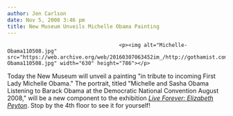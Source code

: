 ```yaml
---
author: Jen Carlson
date: Nov 5, 2008 3:46 pm
title: New Museum Unveils Michelle Obama Painting
---
```


	
										<p><img alt="Michelle-Obama110508.jpg" src="https://web.archive.org/web/20160307063452im_/http://gothamist.com/attachments/arts_jen/Michelle-Obama110508.jpg" width="630" height="786"></p>

<p>Today the New Museum will unveil a painting &quot;in tribute to incoming First Lady Michelle Obama.&quot; The portrait, titled &quot;Michelle and Sasha Obama Listening to Barack Obama at the Democratic National Convention August 2008,&quot; will be a new component to the exhibition <a href="https://web.archive.org/web/20160307063452/http://www.newmuseum.org/exhibitions/400/live_forever_elizabeth_peyton"><em>Live Forever: Elizabeth Peyton</em></a>. Stop by the 4th floor to see it for yourself!</p>					
										
									
				